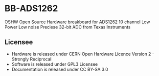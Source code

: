 # BB-ADS1262
OSHW Open Source Hardware breakboard for ADS1262 10 channel Low Power Low noise Preciese 32-bit ADC from Texas Instruments

## Licensee
* Hardware is released under CERN Open Hardware Licence Version 2 -
Strongly Reciprocal
* Software is released under GPL3 Licensee
* Documentation is released under CC BY-SA 3.0
